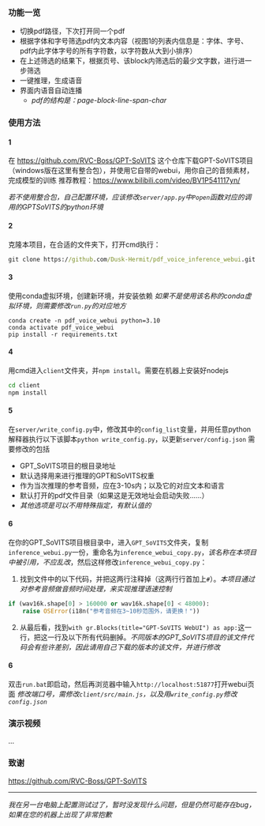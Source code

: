 ### 功能一览
- 切换pdf路径，下次打开同一个pdf
- 根据字体和字号筛选pdf内文本内容（视图1的列表内信息是：字体、字号、pdf内此字体字号的所有字符数，以字符数从大到小排序）
- 在上述筛选的结果下，根据页号、该block内筛选后的最少文字数，进行进一步筛选
- 一键推理，生成语音
- 界面内语音自动连播
  - *pdf的结构是：page-block-line-span-char*


### 使用方法

#### 1
在 https://github.com/RVC-Boss/GPT-SoVITS 这个仓库下载GPT-SoVITS项目（windows版在这里有整合包），并使用它自带的webui，用你自己的音频素材，完成模型的训练
推荐教程：https://www.bilibili.com/video/BV1P541117yn/

*若不使用整合包，自己配置环境，应该修改`server/app.py`中`Popen`函数对应的调用的GPTSoVITS的python环境*

#### 2

克隆本项目，在合适的文件夹下，打开cmd执行：
```cmd
git clone https://github.com/Dusk-Hermit/pdf_voice_inference_webui.git
```

#### 3

使用conda虚拟环境，创建新环境，并安装依赖
*如果不是使用该名称的conda虚拟环境，则需要修改`run.py`的对应地方*
```
conda create -n pdf_voice_webui python=3.10
conda activate pdf_voice_webui
pip install -r requirements.txt
```

#### 4

用cmd进入`client`文件夹，并`npm install`。需要在机器上安装好nodejs
```cmd
cd client
npm install
```

#### 5
在`server/write_config.py`中，修改其中的`config_list`变量，并用任意python解释器执行以下该脚本`python write_config.py`，以更新`server/config.json`
需要修改的包括
- GPT_SoVITS项目的根目录地址
- 默认选择用来进行推理的GPT和SoVITS权重
- 作为当次推理的参考音频，应在3-10s内；以及它的对应文本和语言
- 默认打开的pdf文件目录（如果这是无效地址会启动失败……）
- *其他选项是可以不用特殊指定，有默认值的*

#### 6
在你的GPT_SoVITS项目根目录中，进入`GPT_SoVITS`文件夹，复制`inference_webui.py`一份，重命名为`inference_webui_copy.py`，*该名称在本项目中被引用，不应乱改*，然后这样修改`inference_webui_copy.py`：

1. 找到文件中的以下代码，并把这两行注释掉（这两行行首加上`#`）。*本项目通过对参考音频做音频时间处理，来实现推理语速控制*
```py
if (wav16k.shape[0] > 160000 or wav16k.shape[0] < 48000):
    raise OSError(i18n("参考音频在3~10秒范围外，请更换！"))
```
2. 从最后看，找到`with gr.Blocks(title="GPT-SoVITS WebUI") as app:`这一行，把这一行及以下所有代码删掉。*不同版本的GPT_SoVITS项目的该文件代码会有些许差别，因此请用自己下载的版本的该文件，并进行修改*

#### 6
双击`run.bat`即启动，然后再浏览器中输入`http://localhost:51877`打开webui页面
*修改端口号，需修改`client/src/main.js`，以及用`write_config.py`修改`config.json`*


### 演示视频
...

### 致谢
https://github.com/RVC-Boss/GPT-SoVITS


<hr>

*我在另一台电脑上配置测试过了，暂时没发现什么问题，但是仍然可能存在bug，如果在您的机器上出现了非常抱歉*